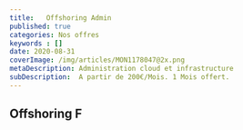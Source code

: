 ```yaml
---
title:   Offshoring Admin
published: true
categories: Nos offres
keywords : []
date: 2020-08-31
coverImage: /img/articles/MON1178047@2x.png
metaDescription: Administration cloud et infrastructure
subDescription:  A partir de 200€/Mois. 1 Mois offert. 
---
```

 
## Offshoring F
